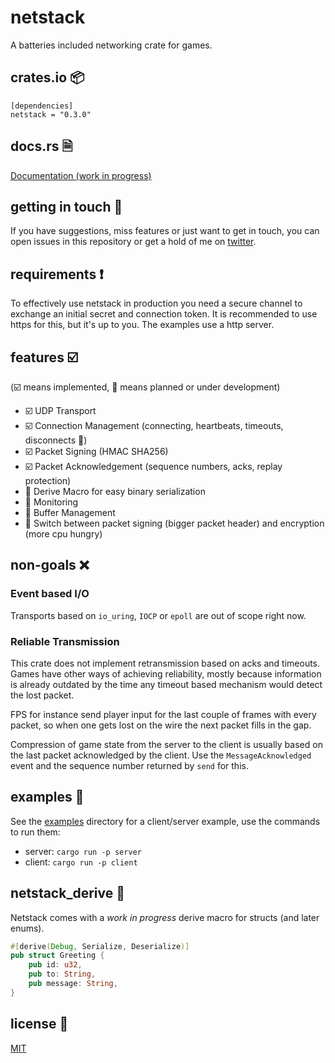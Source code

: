 # netstack

A batteries included networking crate for games.

## crates.io 📦

```
[dependencies]
netstack = "0.3.0"
```

## docs.rs 🗎

[Documentation (work in progress)](https://docs.rs/netstack/)

## getting in touch 💬

If you have suggestions, miss features or just want to get in touch, you can open issues in this repository or get a hold of me on [twitter](https://twitter.com/vengarioth).

## requirements ❗

To effectively use netstack in production you need a secure channel to exchange an initial secret and connection token. It is recommended to use https for this, but it's up to you. The examples use a http server.

## features ☑️

(☑️ means implemented, 🚧 means planned or under development)

- ☑️ UDP Transport
- ☑️ Connection Management (connecting, heartbeats, timeouts, disconnects 🚧)
- ☑️ Packet Signing (HMAC SHA256)
- ☑️ Packet Acknowledgement (sequence numbers, acks, replay protection)
- 🚧 Derive Macro for easy binary serialization
- 🚧 Monitoring
- 🚧 Buffer Management
- 🚧 Switch between packet signing (bigger packet header) and encryption (more cpu hungry)

## non-goals ❌

### Event based I/O

Transports based on `io_uring`, `IOCP` or `epoll` are out of scope right now.

### Reliable Transmission

This crate does not implement retransmission based on acks and timeouts. Games have other ways of achieving reliability, mostly because information is already outdated by the time any timeout based mechanism would detect the lost packet.

FPS for instance send player input for the last couple of frames with every packet, so when one gets lost on the wire the next packet fills in the gap.

Compression of game state from the server to the client is usually based on the last packet acknowledged by the client. Use the `MessageAcknowledged` event and the sequence number returned by `send` for this.

## examples 🔌

See the [examples](/examples) directory for a client/server example, use the commands to run them:

* server: `cargo run -p server`
* client: `cargo run -p client`

## netstack_derive 🚧

Netstack comes with a _work in progress_ derive macro for structs (and later enums).

```rust
#[derive(Debug, Serialize, Deserialize)]
pub struct Greeting {
    pub id: u32,
    pub to: String,
    pub message: String,
}
```

## license 📃

[MIT](/LICENSE)
